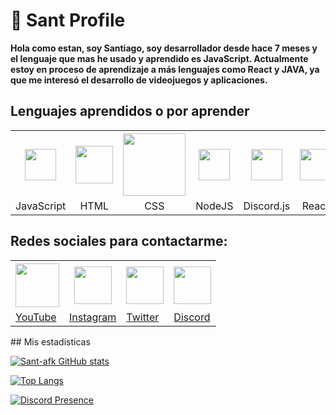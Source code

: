 
# 👋 Sant Profile


**Hola como estan, soy Santiago, soy desarrollador desde hace 7 meses y el lenguaje que mas he usado y aprendido es JavaScript. Actualmente estoy en proceso de aprendizaje a más lenguajes como React y JAVA, ya que me interesó el desarrollo de videojuegos y aplicaciones.**

## Lenguajes aprendidos o por aprender

<table align="center" align-items="center">
  <tr>
    <th><img src="https://upload.wikimedia.org/wikipedia/commons/6/6a/JavaScript-logo.png" width=50></th>
    <th><img src="https://upload.wikimedia.org/wikipedia/commons/thumb/6/61/HTML5_logo_and_wordmark.svg/2048px-HTML5_logo_and_wordmark.svg.png" width=60></th>
    <th><img src="https://1000marcas.net/wp-content/uploads/2021/02/CSS-Logo.png" width=100></th>
    <th><img src="https://brandslogos.com/wp-content/uploads/thumbs/nodejs-icon-logo.png" width=50></th>
    <th><img src="https://discord.js.org/static/djs_logo.png" width=50></th>
    <th><img src="https://upload.wikimedia.org/wikipedia/commons/thumb/4/47/React.svg/250px-React.svg.png" width=50></th>
    <th><img src="https://cdn-icons-png.flaticon.com/512/226/226777.png" width=50></th>
  </tr>
  <tr>
    <td align="center">
        JavaScript
    </td>
    <td align="center">
        HTML
    </td>
    <td align="center">
        CSS
    </td>
    <td align="center">
        NodeJS
    </td>
    <td align="center">
        Discord.js
    </td>
    <td align="center">
        React
    </td>
    <td align="center">
        Java
    </td>
  </tr>
</table>

## Redes sociales para contactarme:

<table align="center" align-items="center">
  <tr>
    <th><img src="https://icones.pro/wp-content/uploads/2021/02/youtube-logo-icone.png" width=70></th>
    <th><img src="https://upload.wikimedia.org/wikipedia/commons/thumb/e/e7/Instagram_logo_2016.svg/2048px-Instagram_logo_2016.svg.png" width=60></th>
    <th><img src="https://upload.wikimedia.org/wikipedia/commons/thumb/4/4f/Twitter-logo.svg/512px-Twitter-logo.svg.png" width=60></th>
    <th><img src="https://logodownload.org/wp-content/uploads/2017/11/discord-logo-0.png" width=60></th>
  </tr>
  <tr>
    <td>
        <a href="https://www.youtube.com/channel/UCi60JKb0AFp4whN-u98wf1A">YouTube</a>
    </td>
     <td>
        <a href="https://www.instagram.com/santiagocs_0/">Instagram</a>
    </td>
     <td>
        <a href="https://twitter.com/Sant_cg_">Twitter</a>
    </td>
    <td>
      <a href="https://discord.gg/tHhNxa9p8s">Discord</a>
    </td>
  </tr>
</table>
## Mis estadisticas
                                                                 
[![Sant-afk GitHub stats](https://github-readme-stats.vercel.app/api?username=Sant-afk&show_icons=true&layout=compact&theme=dark)](https://github.com/Sant-afk)

[![Top Langs](https://github-readme-stats.vercel.app/api/top-langs/?username=Sant-afk&layout=compact&theme=dark)](https://github.com/Sant-afk)

[![Discord Presence](https://lanyard.cnrad.dev/api/895419615516176425)](https://discord.com/users/895419615516176425)

                                  
